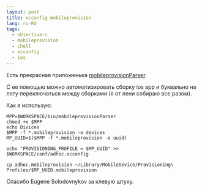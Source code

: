 ```yaml
---
layout: post
title: xcconfig mobileprovision
lang: ru-RU
tags:
  - objective-c
  - mobileprovision
  - chell
  - xcconfig
  - ios
---
```

Есть прекрасная приложенька [mobileprovisionParser](https://github.com/0xc010d/mobileprovision-read).

С ее помощью можно автоматизировать сборку ios app и буквально на лету переключаться между сборками (я от лени собираю все разом).

<!--more-->

Как я использую:

```
MPP=$WORKSPACE/bin/mobileprovisionParser
chmod +x $MPP
echo Divices
$MPP -f *.mobileprovision -o devices
MP_UUID=$($MPP -f *.mobileprovision -o uuid)

echo "PROVISIONING_PROFILE = $MP_UUID" >> $WORKSPACE/conf/adhoc.xcconfig

cp adhoc.mobileprovision ~/Library/MobileDevice/Provisioning\ Profiles/$MP_UUID.mobileprovision
```

Спасибо Eugene Solodovnykov за клевую штуку.
